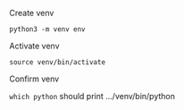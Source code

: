 Create venv

`python3 -m venv env`

Activate venv

`source venv/bin/activate`

Confirm venv

`which python` should print .../venv/bin/python
